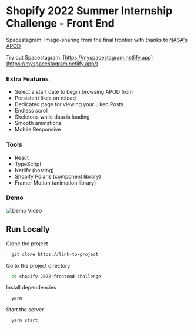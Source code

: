 
# Shopify 2022 Summer Internship Challenge - Front End

Spacestagram: Image-sharing from the final frontier with thanks to [NASA's APOD](https://github.com/nasa/apod-api#docs)

Try out Spacestagram: [https://myspacestagram.netlify.app](https://myspacestagram.netlify.app/)



### Extra Features

- Select a start date to begin browsing APOD from
- Persistent likes on reload
- Dedicated page for viewing your Liked Posts
- Endless scroll
- Skeletons while data is loading
- Smooth animations  
- Mobile Responsive

### Tools
- React 
- TypeScript
- Netlify (hosting)
- Shopify Polaris (component library)
- Framer Motion (animation library)

### Demo

![Demo Video](https://github.com/mdanics/shopify-2022-frontend-challenge/blob/main/readme-assets/demo.gif?raw=true)

## Run Locally

Clone the project

```bash
  git clone https://link-to-project
```

Go to the project directory

```bash
  cd shopify-2022-frontend-challenge
```

Install dependencies

```bash
  yarn
```

Start the server

```bash
  yarn start
```


